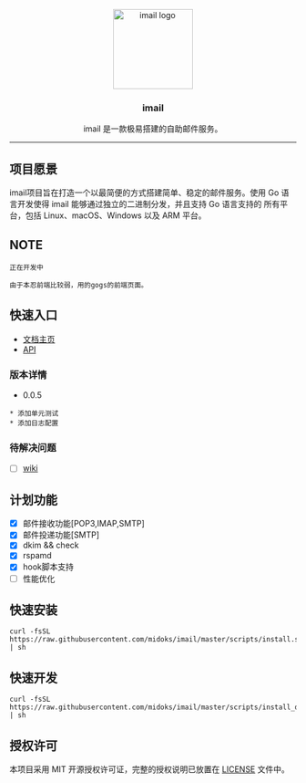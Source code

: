 <p align="center">
  <img alt="imail logo" src="https://avatars2.githubusercontent.com/u/4169529?v=3&s=200" height="140" />
  <h3 align="center">imail</h3>
  <p align="center">imail 是一款极易搭建的自助邮件服务。</p>
</p>

---
## 项目愿景

imail项目旨在打造一个以最简便的方式搭建简单、稳定的邮件服务。使用 Go 语言开发使得 imail 能够通过独立的二进制分发，并且支持 Go 语言支持的 所有平台，包括 Linux、macOS、Windows 以及 ARM 平台。

## NOTE
```
正在开发中

由于本忍前端比较弱，用的gogs的前端页面。

```


## 快速入口
- [文档主页](https://github.com/midoks/imail/wiki)
- [API](https://github.com/midoks/imail/wiki/API%E6%96%87%E6%A1%A3)

### 版本详情

- 0.0.5

```
* 添加单元测试
* 添加日志配置
```

### 待解决问题
- [ ] [wiki](https://github.com/midoks/imail)


## 计划功能

- [x] 邮件接收功能[POP3,IMAP,SMTP]
- [x] 邮件投递功能[SMTP]
- [x] dkim && check
- [x] rspamd
- [x] hook脚本支持
- [ ] 性能优化

## 快速安装

```
curl -fsSL  https://raw.githubusercontent.com/midoks/imail/master/scripts/install.sh | sh
```

## 快速开发
```
curl -fsSL  https://raw.githubusercontent.com/midoks/imail/master/scripts/install_dev.sh | sh
```

## 授权许可

本项目采用 MIT 开源授权许可证，完整的授权说明已放置在 [LICENSE](https://github.com/midoks/imail/blob/main/LICENSE) 文件中。

